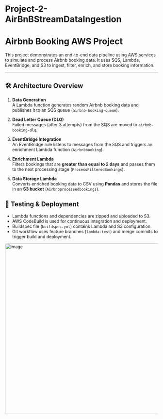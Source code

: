 # Project-2-AirBnBStreamDataIngestion
# Airbnb Booking AWS Project

This project demonstrates an end-to-end data pipeline using AWS services to simulate and process Airbnb booking data. It uses SQS, Lambda, EventBridge, and S3 to ingest, filter, enrich, and store booking information.

---

## 🛠️ Architecture Overview

1. **Data Generation**  
   A Lambda function generates random Airbnb booking data and publishes it to an SQS queue (`airbnb-booking-queue`).

2. **Dead Letter Queue (DLQ)**  
   Failed messages (after 3 attempts) from the SQS are moved to `airbnb-booking-dlq`.

3. **EventBridge Integration**  
   An EventBridge rule listens to messages from the SQS and triggers an enrichment Lambda function (`Airbnbbooking`). 

4. **Enrichment Lambda**  
   Filters bookings that are **greater than equal to 2 days** and passes them to the next processing stage (`ProcessFilteredBookings`).

5. **Data Storage Lambda**  
   Converts enriched booking data to CSV using **Pandas** and stores the file in an **S3 bucket** (`Airbnbprocessedbookings`).


## 🧪 Testing & Deployment

- Lambda functions and dependencies are zipped and uploaded to S3.
- AWS CodeBuild is used for continuous integration and deployment.
- Buildspec file (`buildspec.yml`) contains Lambda and S3 configuration.
- Git workflow uses feature branches (`lambda-test`) and merge commits to trigger build and deployment.

<img width="1222" height="562" alt="image" src="https://github.com/user-attachments/assets/3ba90d7c-362e-4f81-9e7a-ec53c2898a8d" />


